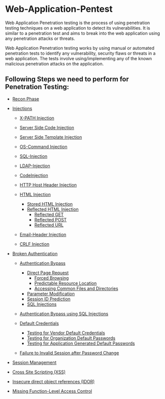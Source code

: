 # Web-Application-Pentest

Web Application Penetration testing is the process of using penetration testing techniques on a web application to detect its vulnerabilities.
It is similar to a penetration test and aims to break into the web application using any penetration attacks or threats.

Web Application Penetration testing works by using manual or automated penetration tests to identify any vulnerability, security flaws or threats in a web application. The tests involve using/implementing any of the known malicious penetration attacks on the application.


## Following Steps we need to perform for Penetration Testing:


- [Recon Phase](https://github.com/armourinfosec/Offensive-Pentesting-Web/blob/main/Recon%20Phase/README.MD)
- [Injections](https://github.com/armourinfosec/Offensive-Pentesting-Web/tree/main/Injections)
  - [X-PATH Injection](https://github.com/armourinfosec/Offensive-Pentesting-Web/blob/main/Injections/XPATH%20INJECTION/README.md)
  - [Server Side Code Injection](https://github.com/armourinfosec/Offensive-Pentesting-Web/blob/main/Injections/Server%20Side%20Code%20Injection/README.md)
  - [Server Side Template Injection](https://github.com/armourinfosec/Offensive-Pentesting-Web/blob/main/Injections/Server%20Side%20Template%20Injection/README.md)
  - [OS-Command Injection](https://github.com/armourinfosec/Offensive-Pentesting-Web/tree/main/Injections/OS-command%20Injection)
  - [SQL-Injection](https://github.com/armourinfosec/Offensive-Pentesting-Web/blob/main/Injections/Sql-Injection/README.md)
  - [LDAP-Injection](https://github.com/armourinfosec/Offensive-Pentesting-Web/blob/main/Injections/LDAP-Injection/README.md)

  - [CodeInjection](https://github.com/oye-ujjwal/Offensive-Pentesting-Web/blob/main/Injections/Code%20Injection/Code%20Injection.md)



  - [HTTP Host Header Injection](https://github.com/armourinfosec/Offensive-Pentesting-Web/blob/main/Injections/HTTP%20Host%20header%20injeciton/README.md)
  - [HTML Injection](https://github.com/armourinfosec/Offensive-Pentesting-Web/blob/main/Injections/HTML%20Injection/README.md)
    - [Stored HTML Injection](https://github.com/armourinfosec/Offensive-Pentesting-Web/tree/main/Injections/HTML%20Injection#stored-html-injection)
    - [Reflected HTML Injection](https://github.com/armourinfosec/Offensive-Pentesting-Web/tree/main/Injections/HTML%20Injection#reflected-html-injection)
       - [Reflected GET](https://github.com/armourinfosec/Offensive-Pentesting-Web/tree/main/Injections/HTML%20Injection#reflected-get)
       - [Reflected POST](https://github.com/armourinfosec/Offensive-Pentesting-Web/tree/main/Injections/HTML%20Injection#reflected-post)
       - [Reflected URL](https://github.com/armourinfosec/Offensive-Pentesting-Web/tree/main/Injections/HTML%20Injection#reflected-url)
  - [Email-Header Injection](https://github.com/armourinfosec/Offensive-Pentesting-Web/blob/main/Injections/Email%20Header%20Injection/README.md)
  - [CRLF Injection](https://github.com/armourinfosec/Offensive-Pentesting-Web/blob/main/Injections/CRLF%20Injection/README.md)

- [Broken Authentication](https://github.com/armourinfosec/Offensive-Pentesting-Web/blob/main/Broken%20Authentication/README.md)
  - [Authentication Bypass](https://github.com/armourinfosec/Offensive-Pentesting-Web/edit/main/Broken%20Authentication/README.md#authentication-bypass) 
     - [Direct Page Request](https://github.com/armourinfosec/Offensive-Pentesting-Web/edit/main/Broken%20Authentication/README.md#1-direct-page-request-forced-browsing) 
       - [Forced Browsing](https://github.com/armourinfosec/Offensive-Pentesting-Web/edit/main/Broken%20Authentication/README.md#forced-browsing)
        - [Predictable Resource Location](https://github.com/armourinfosec/Offensive-Pentesting-Web/edit/main/Broken%20Authentication/README.md#predictable-resource-location)
       - [Accessing Common Files and Directories](https://github.com/armourinfosec/Offensive-Pentesting-Web/edit/main/Broken%20Authentication/README.md#accessing-common-files-and-directories)
    - [Parameter Modification](https://github.com/armourinfosec/Offensive-Pentesting-Web/edit/main/Broken%20Authentication/README.md#2-parameter-modification)
    - [Session ID Prediction](https://github.com/armourinfosec/Offensive-Pentesting-Web/edit/main/Broken%20Authentication/README.md#3-session-id-prediction)
    - [SQL Injections](https://github.com/armourinfosec/Offensive-Pentesting-Web/edit/main/Broken%20Authentication/README.md#4-sql-injections)
    
  - [Authentication Bypass using SQL Injections](https://github.com/armourinfosec/Offensive-Pentesting-Web/tree/main/Broken%20Authentication#authentication-bypass-using-sql-injections)
  - [Default Credentials](https://github.com/armourinfosec/Offensive-Pentesting-Web/edit/main/Broken%20Authentication/README.md#default-credentials)
     - [Testing for Vendor Default Credentials](https://github.com/armourinfosec/Offensive-Pentesting-Web/edit/main/Broken%20Authentication/README.md#testing-for-vendor-default-credentials)
     - [Testing for Organization Default Passwords](https://github.com/armourinfosec/Offensive-Pentesting-Web/edit/main/Broken%20Authentication/README.md#testing-for-organization-default-passwords)
     - [Testing for Application Generated Default Passwords](https://github.com/armourinfosec/Offensive-Pentesting-Web/edit/main/Broken%20Authentication/README.md#testing-for-application-generated-default-passwords)
  - [Failure to Invalid Session after Password Change](https://github.com/armourinfosec/Offensive-Pentesting-Web/tree/main/Broken%20Authentication#failure-to-invalid-session-after-password-change)
- [Session Management](https://github.com/armourinfosec/Offensive-Pentesting-Web/blob/main/Session%20Management/README.MD)
- [Cross Site Scripting (XSS)](https://github.com/armourinfosec/Offensive-Pentesting-Web/blob/main/Cross%20Site%20Scripting%20(XSS)/README.md)
- [Insecure direct object references (IDOR)](https://github.com/armourinfosec/Offensive-Pentesting-Web/blob/main/Insecure%20direct%20object%20references%20(IDOR)/README.MD)
- [Missing Function-Level Access Control](https://github.com/armourinfosec/Offensive-Pentesting-Web/blob/main/Missing%20Function-Level%20Access%20Control/README.MD)

